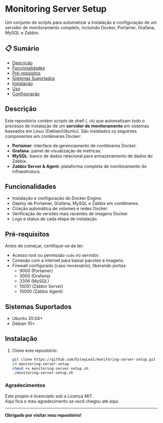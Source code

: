 # Monitoring Server Setup

Um conjunto de scripts para automatizar a instalação e configuração de um servidor de monitoramento completo, incluindo Docker, Portainer, Grafana, MySQL e Zabbix.

## 📋 Sumário

- [Descrição](#descrição)
- [Funcionalidades](#funcionalidades)
- [Pré-requisitos](#pré-requisitos)
- [Sistemas Suportados](#sistemas-suportados)
- [Instalação](#instalação)
- [Uso](#uso)
- [Configuração](#configuração)
  

## Descrição

Este repositório contém scripts de shell (`.sh`) que automatizam todo o processo de instalação de um **servidor de monitoramento** em sistemas baseados em Linux (Debian/Ubuntu). São instalados os seguintes componentes em contêineres Docker:

- **Portainer**: interface de gerenciamento de contêineres Docker.
- **Grafana**: painel de visualização de métricas.
- **MySQL**: banco de dados relacional para armazenamento de dados do Zabbix.
- **Zabbix Server & Agent**: plataforma completa de monitoramento de infraestrutura.

## Funcionalidades

- Instalação e configuração do Docker Engine.
- Deploy de Portainer, Grafana, MySQL e Zabbix em contêineres.
- Criação automática de volumes e redes Docker.
- Verificação de versões mais recentes de imagens Docker.
- Logs e status de cada etapa de instalação.

## Pré-requisitos

Antes de começar, certifique-se de ter:

- Acesso root ou permissão `sudo` no servidor.
- Conexão com a internet para baixar pacotes e imagens.
- Firewall configurado (caso necessário), liberando portas:
  - 9000 (Portainer)
  - 3000 (Grafana)
  - 3306 (MySQL)
  - 10051 (Zabbix Server)
  - 10050 (Zabbix Agent)

## Sistemas Suportados

- Ubuntu 20.04+  
- Debian 10+  

## Instalação

1. Clone este repositório:
   ```bash
   git clone https://github.com/EsleyLeal/monitoring-server-setup.git
   cd monitoring-server-setup
   chmod +x monitoring-server-setup.sh
   ./monitoring-server-setup.sh
   
### Agradecimentos

Este projeto é licenciado sob a Licença MIT.  
Aqui fica o meu agradecimento se você chegou até aqui.

--- 

**Obrigado por visitar meu repositório!**
